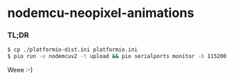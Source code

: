# nodemcu-neopixel-animations

### TL;DR
```bash
$ cp ./platformio-dist.ini platformio.ini
$ pio run -e nodemcuv2 -t upload && pio serialports monitor -b 115200
```

Weee :-)
